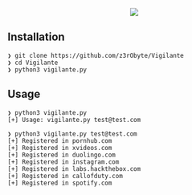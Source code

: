 <p align=center>
<img src="https://github.com/z3rObyte/Vigilante/assets/67548295/3a1f4099-d548-43d1-8e42-38705abe965b"/>
</p>

## Installation
```console
❯ git clone https://github.com/z3rObyte/Vigilante
❯ cd Vigilante
❯ python3 vigilante.py
```
## Usage
```console
❯ python3 vigilante.py
[+] Usage: vigilante.py test@test.com

❯ python3 vigilante.py test@test.com
[+] Registered in pornhub.com
[+] Registered in xvideos.com
[+] Registered in duolingo.com
[+] Registered in instagram.com
[+] Registered in labs.hackthebox.com
[+] Registered in callofduty.com
[+] Registered in spotify.com
```
